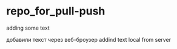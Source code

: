 ﻿# repo_for_pull-push
adding some text


добавили текст через веб-броузер
a d d i n d   t e x t   l o c a l   f r o m   s e r v e r  
 